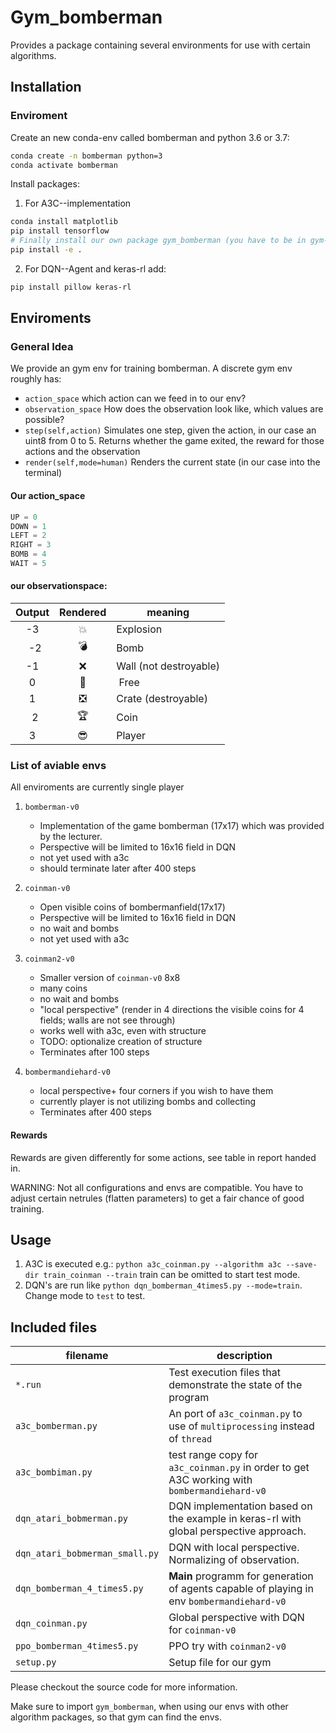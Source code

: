 # Gym_bomberman

Provides a package containing several environments for use with certain algorithms.

##  Installation

###  Enviroment

Create an new conda-env called bomberman and python 3.6 or 3.7:

```sh
conda create -n bomberman python=3
conda activate bomberman
```

Install packages:
 
 1. For A3C--implementation
```sh
conda install matplotlib
pip install tensorflow
# Finally install our own package gym_bomberman (you have to be in gym-bomberman)
pip install -e .
```
2. For DQN--Agent and keras-rl add:
```sh
pip install pillow keras-rl
```

## Enviroments

### General Idea

We provide an gym env for training bomberman. A discrete gym env roughly has:
- `action_space`  which action can we feed in to our env?
- `observation_space` How does the observation look like, which values are possible?
- `step(self,action)` Simulates one step, given the action, in our case an uint8 from 0 to 5. Returns whether the game exited, the reward for those actions and the observation
- `render(self,mode=human)` Renders the current state (in our case into the terminal)

#### Our action_space

```python
UP = 0
DOWN = 1
LEFT = 2
RIGHT = 3
BOMB = 4
WAIT = 5
```

#### our observationspace:


Output | Rendered | meaning
:---:|:---:|--- 
  -3 | 💥 | Explosion 
  -2 | 💣 | Bomb    
  -1 | ❌ | Wall (not destroyable) 
  0 | 👣 | Free  
  1 | ❎ | Crate (destroyable) 
  2 | 🏆 | Coin  
  3 | 😎 | Player 


### List of aviable envs
All enviroments are currently single player

1. `bomberman-v0`
    - Implementation of the game bomberman (17x17)  which was provided by the lecturer.
    - Perspective will be limited to 16x16 field in DQN
    - not yet used with a3c
    - should terminate later after 400 steps
2. `coinman-v0`
    - Open visible coins of bombermanfield(17x17)
    - Perspective will be limited to 16x16 field in DQN
    - no wait and bombs
    - not yet used with a3c
3. `coinman2-v0`
    - Smaller version of `coinman-v0`  8x8
    - many coins
    - no wait and bombs
    - "local perspective" (render in 4 directions the visible coins for 4 fields; walls are not see through)
    - works well with a3c, even with structure
    - TODO: optionalize creation of structure
    - Terminates after 100 steps

4. `bombermandiehard-v0`
    - local perspective+ four corners if you wish to have them
    - currently player is not utilizing bombs and collecting
    - Terminates after 400 steps

#### Rewards

Rewards are given differently for some actions, see table in report handed in.

WARNING: Not all configurations and envs are compatible. You have to adjust certain netrules (flatten parameters) to get a fair chance of good training.

## Usage

1. A3C is executed e.g.: `python a3c_coinman.py --algorithm a3c --save-dir train_coinman --train` train can be omitted to start test mode.
2.  DQN's are run like `python dqn_bomberman_4times5.py --mode=train`. Change mode to `test` to test.

## Included files

| filename | description |
| -------- | ----------- |
| `*.run`  | Test execution files that demonstrate the state of the program |
| `a3c_bomberman.py` | An port of `a3c_coinman.py` to use of `multiprocessing` instead of `thread`|
| `a3c_bombiman.py`| test range copy for `a3c_coinman.py` in order to get A3C working with `bombermandiehard-v0` |
| `dqn_atari_bobmerman.py` | DQN implementation based on the example in keras-rl with global perspective approach. |
| `dqn_atari_bobmerman_small.py` | DQN with local perspective. Normalizing of observation. |
| `dqn_bomberman_4_times5.py` | **Main** programm for generation of agents capable of playing in env `bombermandiehard-v0` |
| `dqn_coinman.py`| Global perspective with DQN for `coinman-v0` |
| `ppo_bomberman_4times5.py` | PPO try with `coinman2-v0` |
| `setup.py`| Setup file for our gym |

Please  checkout the source code for more information.

Make sure to import `gym_bomberman`, when using our envs with other algorithm packages, so that gym can find the envs. 

